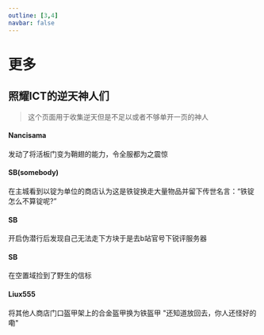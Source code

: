 ```yaml
---
outline: [3,4]
navbar: false
---
```


# 更多

## 照耀ICT的逆天神人们

> 这个页面用于收集逆天但是不足以或者不够单开一页的神人

#### Nancisama 

发动了将活板门变为鞘翅的能力，令全服都为之震惊

#### SB(somebody)

在主城看到以锭为单位的商店认为这是铁锭换走大量物品并留下传世名言：“铁锭怎么不算锭呢?”

#### SB

开启伪潜行后发现自己无法走下方块于是去b站官号下锐评服务器

#### SB

在空置域捡到了野生的信标

#### Liux555

将其他人商店门口盔甲架上的合金盔甲换为铁盔甲   "还知道放回去，你人还怪好的嘞"
